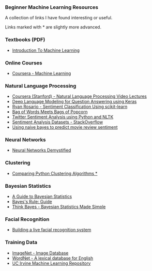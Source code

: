 ### Beginner Machine Learning Resources

A collection of links I have found interesting or useful.

Links marked with * are slightly more advanced.

### Textbooks (PDF)

* [Introduction To Machine Learning](http://alex.smola.org/drafts/thebook.pdf)

### Online Courses

* [Coursera - Machine Learning](https://www.coursera.org/learn/machine-learning/)

### Natural Language Processing

* [Coursera (Stanford) - Natural Language Processing Video Lectures](https://class.coursera.org/nlp/lecture)
* [Deep Language Modeling for Question Answering using Keras](http://benjaminbolte.com/blog/2016/keras-language-modeling.html)
* [Ryan Rosario - Sentiment Classification Using scikit-learn](https://www.youtube.com/watch?v=y3ZTKFZ-1QQ)
* [Bag of Words Meets Bags of Popcorn](https://www.kaggle.com/c/word2vec-nlp-tutorial/details/part-1-for-beginners-bag-of-words)
* [Twitter Sentiment Analysis using Python and NLTK](http://www.laurentluce.com/posts/twitter-sentiment-analysis-using-python-and-nltk/)
* [Sentiment Analysis Datasets - StackOverflow](http://stackoverflow.com/questions/24605702/good-dataset-for-sentimental-analysis)
* [Using naive bayes to predict movie review sentiment](https://www.dataquest.io/blog/naive-bayes-movies/)

### Neural Networks
* [Neural Networks Demystified](https://www.youtube.com/watch?v=5MXp9UUkSmc)

### Clustering

* [Comparing Python Clustering Algorithms *](http://nbviewer.jupyter.org/github/lmcinnes/hdbscan/blob/master/notebooks/Comparing%20Clustering%20Algorithms.ipynb)

### Bayesian Statistics 

* [A Guide to Bayesian Statistics](https://www.countbayesie.com/blog/2016/5/1/a-guide-to-bayesian-statistics)
* [Bayes's Rule: Guide](https://arbital.com/p/bayes_rule/?l=1zq)
* [Think Bayes - Bayesian Statistics Made Simple](http://greenteapress.com/wp/think-bayes/)


### Facial Recognition

* [Building a live facial recognition system](https://www.youtube.com/watch?v=MDaZtJPv3Ik)

### Training Data

* [ImageNet - Image Database](http://image-net.org/index)
* [WordNet - A lexical database for English](https://wordnet.princeton.edu/)
* [UC Irvine Machine Learning Repository](http://archive.ics.uci.edu/ml/)
